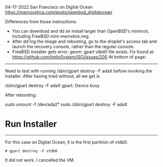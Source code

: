04-17-2022 San Francisco on Digital Ocean
https://marcocetica.com/posts/openbsd_digitalocean

Differences from those instructions:
 - You can download and dd an install larger than OpenBSD's miniroot,
including FreeBSD mini-memstick.img.
 - After dd'ing the image and rebooting, go to the droplet's access tab
and launch the recovery console, rather than the regular console.
 - FreeBSD installer gets error: geom: gpart vtbd0 file exists.
Fix found at: https://github.com/helloSystem/ISO/issues/200
At bottom of page:

----

Need to test with running /sbin/gpart destroy -F adaX before invoking
the installer. After having tried without, all we get is

/sbin/gpart destroy -F adaX
gpart: Device busy

After rebooting:

sudo umount -f /dev/ada2*
sudo /sbin/gpart destroy -F adaX
# Run Installer

----

For this case on Digital Ocean, it is the first partition of vtdb0.

```
# gpart destroy -F vtdb0
```
It did not work. I cancelled the VM.


